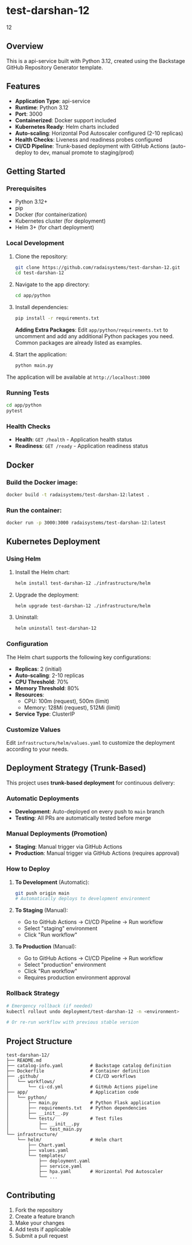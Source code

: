 # test-darshan-12

12

## Overview

This is a api-service built with Python 3.12, created using the Backstage GitHub Repository Generator template.

## Features

- **Application Type**: api-service
- **Runtime**: Python 3.12
- **Port**: 3000
- **Containerized**: Docker support included
- **Kubernetes Ready**: Helm charts included
- **Auto-scaling**: Horizontal Pod Autoscaler configured (2-10 replicas)
- **Health Checks**: Liveness and readiness probes configured
- **CI/CD Pipeline**: Trunk-based deployment with GitHub Actions (auto-deploy to dev, manual promote to staging/prod)

## Getting Started

### Prerequisites

- Python 3.12+
- pip
- Docker (for containerization)
- Kubernetes cluster (for deployment)
- Helm 3+ (for chart deployment)

### Local Development

1. Clone the repository:
   ```bash
   git clone https://github.com/radaisystems/test-darshan-12.git
   cd test-darshan-12
   ```

2. Navigate to the app directory:
   ```bash
   cd app/python
   ```

3. Install dependencies:
   ```bash
   pip install -r requirements.txt
   ```

   **Adding Extra Packages**: Edit `app/python/requirements.txt` to uncomment and add any additional Python packages you need. Common packages are already listed as examples.

4. Start the application:
   ```bash
   python main.py
   ```

The application will be available at `http://localhost:3000`

### Running Tests

```bash
cd app/python
pytest
```

### Health Checks

- **Health**: `GET /health` - Application health status
- **Readiness**: `GET /ready` - Application readiness status

## Docker

### Build the Docker image:
```bash
docker build -t radaisystems/test-darshan-12:latest .
```

### Run the container:
```bash
docker run -p 3000:3000 radaisystems/test-darshan-12:latest
```

## Kubernetes Deployment

### Using Helm

1. Install the Helm chart:
   ```bash
   helm install test-darshan-12 ./infrastructure/helm
   ```

2. Upgrade the deployment:
   ```bash
   helm upgrade test-darshan-12 ./infrastructure/helm
   ```

3. Uninstall:
   ```bash
   helm uninstall test-darshan-12
   ```

### Configuration

The Helm chart supports the following key configurations:

- **Replicas**: 2 (initial)
- **Auto-scaling**: 2-10 replicas
- **CPU Threshold**: 70%
- **Memory Threshold**: 80%
- **Resources**:
  - CPU: 100m (request), 500m (limit)
  - Memory: 128Mi (request), 512Mi (limit)
- **Service Type**: ClusterIP

### Customize Values

Edit `infrastructure/helm/values.yaml` to customize the deployment according to your needs.

## Deployment Strategy (Trunk-Based)

This project uses **trunk-based deployment** for continuous delivery:

### Automatic Deployments
- **Development**: Auto-deployed on every push to `main` branch
- **Testing**: All PRs are automatically tested before merge

### Manual Deployments (Promotion)
- **Staging**: Manual trigger via GitHub Actions
- **Production**: Manual trigger via GitHub Actions (requires approval)

### How to Deploy

1. **To Development** (Automatic):
   ```bash
   git push origin main
   # Automatically deploys to development environment
   ```

2. **To Staging** (Manual):
   - Go to GitHub Actions → CI/CD Pipeline → Run workflow
   - Select "staging" environment
   - Click "Run workflow"

3. **To Production** (Manual):
   - Go to GitHub Actions → CI/CD Pipeline → Run workflow  
   - Select "production" environment
   - Click "Run workflow"
   - Requires production environment approval

### Rollback Strategy
```bash
# Emergency rollback (if needed)
kubectl rollout undo deployment/test-darshan-12 -n <environment>

# Or re-run workflow with previous stable version
```

## Project Structure

```
test-darshan-12/
├── README.md
├── catalog-info.yaml          # Backstage catalog definition
├── Dockerfile                 # Container definition
├── .github/                   # CI/CD workflows
│   └── workflows/
│       └── ci-cd.yml          # GitHub Actions pipeline
├── app/                       # Application code
│   └── python/
│       ├── main.py            # Python Flask application
│       ├── requirements.txt   # Python dependencies
│       ├── __init__.py
│       └── tests/             # Test files
│           ├── __init__.py
│           └── test_main.py
└── infrastructure/
    └── helm/                  # Helm chart
        ├── Chart.yaml
        ├── values.yaml
        └── templates/
            ├── deployment.yaml
            ├── service.yaml
            ├── hpa.yaml       # Horizontal Pod Autoscaler
            └── ...
```

## Contributing

1. Fork the repository
2. Create a feature branch
3. Make your changes
4. Add tests if applicable
5. Submit a pull request